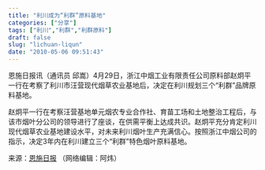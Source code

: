 ```yaml
---
title: "利川成为“利群”原料基地"
categories: ["分享"]
tags: ["利川","利群","利群原料"]
draft: false
slug: "lichuan-liqun"
date: "2010-05-06 09:51:43"
---
```


<p>恩施日报讯（通讯员 邱嵩）4月29日，浙江中烟工业有限责任公司原料部赵炯平一行在考察了利川市汪营现代烟草农业基地后，决定在利川规划三个“利群”品牌原料基地。</p>

<p>赵炯平一行在考察汪营基地单元烟农专业合作社、育苗工场和土地整治工程后，与该市烟叶分公司的领导进行了座谈，在供需平衡上达成共识。赵炯平充分肯定利川现代烟草农业基地建设水平，对未来利川烟叶生产充满信心。按照浙江中烟公司的指示，决定3年内在利川建立三个“利群”特色烟叶原料基地。</p>

<p>来源：<a href="http://www.enshi.cn/20100429/ca178311.htm" target="_blank">恩施日报</a> （网络编辑：阿炜）</p>
